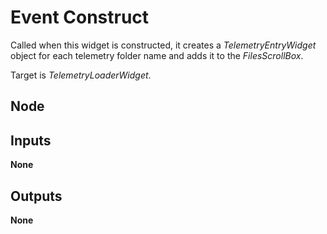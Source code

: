 # Event Construct
Called when this widget is constructed, it creates a *TelemetryEntryWidget* object for
each telemetry folder name and adds it to the *FilesScrollBox*.  

Target is *TelemetryLoaderWidget*.  

## Node

## Inputs
**None**

## Outputs
**None**